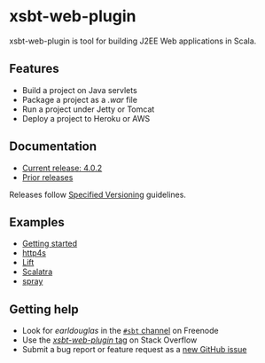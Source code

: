 # xsbt-web-plugin

xsbt-web-plugin is tool for building J2EE Web applications in Scala.

## Features

* Build a project on Java servlets
* Package a project as a *.war* file
* Run a project under Jetty or Tomcat
* Deploy a project to Heroku or AWS

## Documentation

* [Current release: 4.0.2](docs/4.0.x.md)
* [Prior releases](docs/)

Releases follow [Specified
Versioning](https://earldouglas.com/posts/specver.html) guidelines.

## Examples

* [Getting started](docs/examples/getting-started)
* [http4s](docs/examples/http4s)
* [Lift](docs/examples/lift)
* [Scalatra](docs/examples/scalatra)
* [spray](docs/examples/spray)

## Getting help

* Look for *earldouglas* in the [`#sbt`
  channel](https://webchat.freenode.net/?channels=sbt) on Freenode
* Use the [*xsbt-web-plugin*
  tag](https://stackoverflow.com/questions/tagged/xsbt-web-plugin) on
  Stack Overflow
* Submit a bug report or feature request as a [new GitHub
  issue](https://github.com/earldouglas/xsbt-web-plugin/issues/new)

